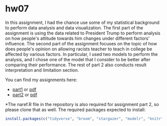 # hw07
In this assignment, I had the chance use some of my statistical background to perform data analysis and data visualization.
The first part of the assignment is using the data related to President Trump to perform analysis on how people's attitude towards him changes under different factors' influence. The second part of the assignment focuses on the topic of how does people's opinion on allowing racists teacher to teach in college be affected by various factors. In particular, I used two models to perform the analysis, and I chose one of the model that I consider to be better after comparing their performance. The rest of part 2 also conducts result interpretation and limitation section.

You can find my assignments here:

* [part1](hw07_PartI.Rmd) or [pdf](hw07_PartI.pdf)
* [part2](hw07_PartII.Rmd) or [pdf](hw07_PartII.pdf)


*The naref.R file in the repository is also required for assignment part 2, so please clone that as well.
The required packages expected to install:

```r
install.packages(c("tidyverse", "broom", "stargazer", "modelr", "knitr"))
```
